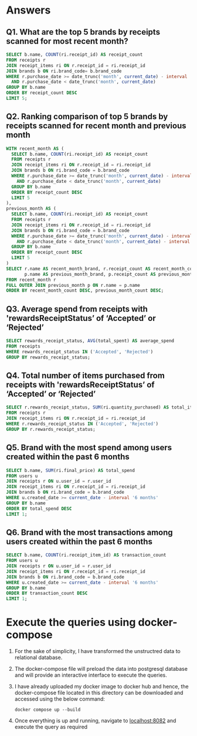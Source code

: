 # Answers

## Q1. What are the top 5 brands by receipts scanned for most recent month?

```sql
SELECT b.name, COUNT(ri.receipt_id) AS receipt_count
FROM receipts r
JOIN receipt_items ri ON r.receipt_id = ri.receipt_id
JOIN brands b ON ri.brand_code= b.brand_code
WHERE r.purchase_date >= date_trunc('month', current_date) - interval '1 month'
  AND r.purchase_date < date_trunc('month', current_date)
GROUP BY b.name
ORDER BY receipt_count DESC
LIMIT 5;

```

## Q2. Ranking comparison of top 5 brands by receipts scanned for recent month and previous month

```sql
WITH recent_month AS (
  SELECT b.name, COUNT(ri.receipt_id) AS receipt_count
  FROM receipts r
  JOIN receipt_items ri ON r.receipt_id = ri.receipt_id
  JOIN brands b ON ri.brand_code = b.brand_code
  WHERE r.purchase_date >= date_trunc('month', current_date) - interval '1 month'
    AND r.purchase_date < date_trunc('month', current_date)
  GROUP BY b.name
  ORDER BY receipt_count DESC
  LIMIT 5
),
previous_month AS (
  SELECT b.name, COUNT(ri.receipt_id) AS receipt_count
  FROM receipts r
  JOIN receipt_items ri ON r.receipt_id = ri.receipt_id
  JOIN brands b ON ri.brand_code = b.brand_code
  WHERE r.purchase_date >= date_trunc('month', current_date) - interval '2 month'
    AND r.purchase_date < date_trunc('month', current_date) - interval '1 month'
  GROUP BY b.name
  ORDER BY receipt_count DESC
  LIMIT 5
)
SELECT r.name AS recent_month_brand, r.receipt_count AS recent_month_count,
       p.name AS previous_month_brand, p.receipt_count AS previous_month_count
FROM recent_month r
FULL OUTER JOIN previous_month p ON r.name = p.name
ORDER BY recent_month_count DESC, previous_month_count DESC;
```

## Q3. Average spend from receipts with 'rewardsReceiptStatus’ of ‘Accepted’ or ‘Rejected’

```sql
SELECT rewards_receipt_status, AVG(total_spent) AS average_spend
FROM receipts
WHERE rewards_receipt_status IN ('Accepted', 'Rejected')
GROUP BY rewards_receipt_status;
```

## Q4. Total number of items purchased from receipts with 'rewardsReceiptStatus’ of ‘Accepted’ or ‘Rejected’

```sql
SELECT r.rewards_receipt_status, SUM(ri.quantity_purchased) AS total_items
FROM receipts r
JOIN receipt_items ri ON r.receipt_id = ri.receipt_id
WHERE r.rewards_receipt_status IN ('Accepted', 'Rejected')
GROUP BY r.rewards_receipt_status;
```

## Q5. Brand with the most spend among users created within the past 6 months

```sql
SELECT b.name, SUM(ri.final_price) AS total_spend
FROM users u
JOIN receipts r ON u.user_id = r.user_id
JOIN receipt_items ri ON r.receipt_id = ri.receipt_id
JOIN brands b ON ri.brand_code = b.brand_code
WHERE u.created_date >= current_date - interval '6 months'
GROUP BY b.name
ORDER BY total_spend DESC
LIMIT 1;
```

## Q6. Brand with the most transactions among users created within the past 6 months

```sql
SELECT b.name, COUNT(ri.receipt_item_id) AS transaction_count
FROM users u
JOIN receipts r ON u.user_id = r.user_id
JOIN receipt_items ri ON r.receipt_id = ri.receipt_id
JOIN brands b ON ri.brand_code = b.brand_code
WHERE u.created_date >= current_date - interval '6 months'
GROUP BY b.name
ORDER BY transaction_count DESC
LIMIT 1;
```

# Execute the queries using docker-compose

1. For the sake of simplicity, I have transformed the unstructred data to relational database.
2. The docker-compose file will preload the data into postgresql database and will provide an interactive interface to execute the queries.
3. I have already uploaded my docker image to docker hub and hence, the docker-compose file located in this directory can be downloaded and accessed using the below command:

   ```shell
   docker compose up --build
   ```

4. Once everything is up and running, navigate to [localhost:8082](http://localhost:8082/browser/) and execute the query as required
